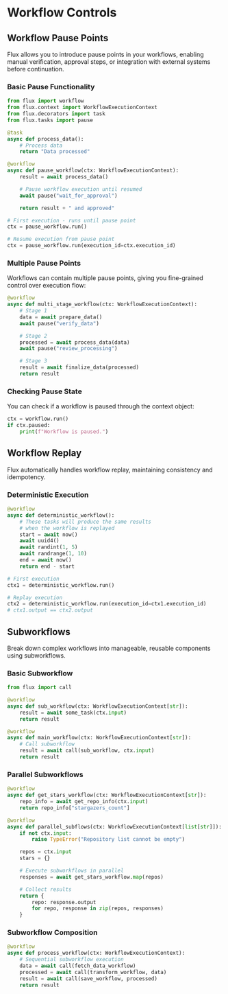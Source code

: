 # Workflow Controls

## Workflow Pause Points

Flux allows you to introduce pause points in your workflows, enabling manual verification, approval steps, or integration with external systems before continuation.

### Basic Pause Functionality

```python
from flux import workflow
from flux.context import WorkflowExecutionContext
from flux.decorators import task
from flux.tasks import pause

@task
async def process_data():
    # Process data
    return "Data processed"

@workflow
async def pause_workflow(ctx: WorkflowExecutionContext):
    result = await process_data()

    # Pause workflow execution until resumed
    await pause("wait_for_approval")

    return result + " and approved"

# First execution - runs until pause point
ctx = pause_workflow.run()

# Resume execution from pause point
ctx = pause_workflow.run(execution_id=ctx.execution_id)
```

### Multiple Pause Points

Workflows can contain multiple pause points, giving you fine-grained control over execution flow:

```python
@workflow
async def multi_stage_workflow(ctx: WorkflowExecutionContext):
    # Stage 1
    data = await prepare_data()
    await pause("verify_data")

    # Stage 2
    processed = await process_data(data)
    await pause("review_processing")

    # Stage 3
    result = await finalize_data(processed)
    return result
```

### Checking Pause State

You can check if a workflow is paused through the context object:

```python
ctx = workflow.run()
if ctx.paused:
    print(f"Workflow is paused.")
```

## Workflow Replay

Flux automatically handles workflow replay, maintaining consistency and idempotency.

### Deterministic Execution
```python
@workflow
async def deterministic_workflow():
    # These tasks will produce the same results
    # when the workflow is replayed
    start = await now()
    await uuid4()
    await randint(1, 5)
    await randrange(1, 10)
    end = await now()
    return end - start

# First execution
ctx1 = deterministic_workflow.run()

# Replay execution
ctx2 = deterministic_workflow.run(execution_id=ctx1.execution_id)
# ctx1.output == ctx2.output
```

## Subworkflows

Break down complex workflows into manageable, reusable components using subworkflows.

### Basic Subworkflow
```python
from flux import call

@workflow
async def sub_workflow(ctx: WorkflowExecutionContext[str]):
    result = await some_task(ctx.input)
    return result

@workflow
async def main_workflow(ctx: WorkflowExecutionContext[str]):
    # Call subworkflow
    result = await call(sub_workflow, ctx.input)
    return result
```

### Parallel Subworkflows
```python
@workflow
async def get_stars_workflow(ctx: WorkflowExecutionContext[str]):
    repo_info = await get_repo_info(ctx.input)
    return repo_info["stargazers_count"]

@workflow
async def parallel_subflows(ctx: WorkflowExecutionContext[list[str]]):
    if not ctx.input:
        raise TypeError("Repository list cannot be empty")

    repos = ctx.input
    stars = {}

    # Execute subworkflows in parallel
    responses = await get_stars_workflow.map(repos)

    # Collect results
    return {
        repo: response.output
        for repo, response in zip(repos, responses)
    }
```

### Subworkflow Composition
```python
@workflow
async def process_workflow(ctx: WorkflowExecutionContext):
    # Sequential subworkflow execution
    data = await call(fetch_data_workflow)
    processed = await call(transform_workflow, data)
    result = await call(save_workflow, processed)
    return result
```
